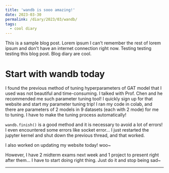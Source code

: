 ```yaml
---
title: 'wandb is sooo amazing!'
date: 2023-03-30
permalink: /diary/2023/03/wandb/
tags:
  - cool diary
---
```


This is a sample blog post. Lorem ipsum I can't remember the rest of lorem ipsum and don't have an internet connection right now. Testing testing testing this blog post. Blog diary are cool.

Start with wandb today
======
I found the previous method of tuning hyperparameters of GAT model that I used was not beautiful and time-consuming. I talked with Prof. Chen and he recommended me such parameter tuning tool! I quickly sign up for that website and start my parameter tuning trip! I ran my code in colab, and there are parameters of 2 models in 9 datasets (each with 2 mode) for me to tuning. I have to make the tuning process automatically!

`wandb.finish()` is a good method and it is necessary to avoid a lot of errors! I even encountered some errors like socket error... I just restarted the jupyter kernel and shut down the previous thread, and that worked.

I also worked on updating my website today! woo~

However, I have 2 midterm exams next week and 1 project to present right after them... I have to start doing right thing. Just do it and stop being sad~

------